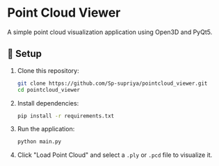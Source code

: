 # Point Cloud Viewer

A simple point cloud visualization application using Open3D and PyQt5.

## 🚀 Setup

1. Clone this repository:
   ```bash
   git clone https://github.com/Sp-supriya/pointcloud_viewer.git
   cd pointcloud_viewer
   ```

2. Install dependencies:
   ```bash
   pip install -r requirements.txt
   ```

3. Run the application:
   ```bash
   python main.py
   ```

4. Click "Load Point Cloud" and select a `.ply` or `.pcd` file to visualize it.
